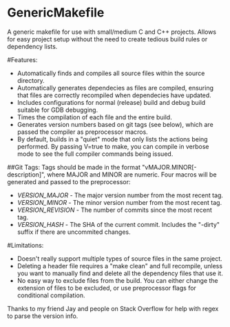GenericMakefile
===============

A generic makefile for use with small/medium C and C++ projects. Allows for
easy project setup without the need to create tedious build rules or
dependency lists.

#Features:
* Automatically finds and compiles all source files within the source directory.
* Automatically generates dependecies as files are compiled, ensuring that files are correctly recompiled when dependecies have updated.
* Includes configurations for normal (release) build and debug build suitable for GDB debugging.
* Times the compilation of each file and the entire build.
* Generates version numbers based on git tags (see below), which are passed the compiler as preprocessor macros.
* By default, builds in a "quiet" mode that only lists the actions being performed. By passing V=true to make, you can compile in verbose mode to see the full compiler commands being issued.

##Git Tags:
Tags should be made in the format "vMAJOR.MINOR[-description]", where MAJOR
and MINOR are numeric. Four macros will be generated and passed to the
preprocessor:
* *VERSION_MAJOR* - The major version number from the most recent tag.
* *VERSION_MINOR* - The minor version number from the most recent tag.
* *VERSION_REVISION* - The number of commits since the most recent tag.
* *VERSION_HASH* - The SHA of the current commit. Includes the "-dirty" suffix  if there are uncommited changes.

#Limitations:
* Doesn't really support multiple types of source files in the same project.
* Deleting a header file requires a "make clean" and full recompile, unless
  you want to manually find and delete all the dependency files that use it.
* No easy way to exclude files from the build. You can either change the
  extension of files to be excluded, or use preprocessor flags for
  conditional compilation.

Thanks to my friend Jay and people on Stack Overflow for help with regex
to parse the version info.
